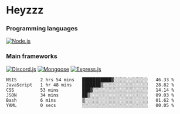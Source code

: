 # Heyzzz  

### Programming languages  

[![Node.js](https://img.shields.io/badge/-Node.js-262626?style=for-the-badge)](https://nodejs.org/ru)

### Main frameworks

[![Discord.js](https://img.shields.io/badge/-Discord.js-262626?style=for-the-badge)](https://www.npmjs.com/package/discord.js) [![Mongoose](https://img.shields.io/badge/-Mongoose-262626?style=for-the-badge)](https://www.npmjs.com/package/mongoose) [![Express.js](https://img.shields.io/badge/-Express.js-262626?style=for-the-badge)](https://www.npmjs.com/package/express)
<!--START_SECTION:waka-->

```text
NSIS         2 hrs 54 mins   ███████████▓░░░░░░░░░░░░░   46.33 %
JavaScript   1 hr 48 mins    ███████▒░░░░░░░░░░░░░░░░░   28.82 %
CSS          53 mins         ███▓░░░░░░░░░░░░░░░░░░░░░   14.14 %
JSON         34 mins         ██▒░░░░░░░░░░░░░░░░░░░░░░   09.03 %
Bash         6 mins          ▒░░░░░░░░░░░░░░░░░░░░░░░░   01.62 %
YAML         0 secs          ░░░░░░░░░░░░░░░░░░░░░░░░░   00.05 %
```

<!--END_SECTION:waka-->
